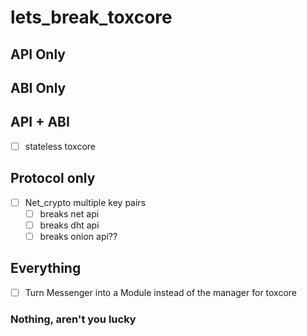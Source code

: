 # lets_break_toxcore

## API Only

## ABI Only

## API + ABI
- [ ] stateless toxcore

## Protocol only
- [ ] Net_crypto multiple key pairs
  - [ ] breaks net api
  - [ ] breaks dht api
  - [ ] breaks onion api??

## Everything
- [ ] Turn Messenger into a Module instead of the manager for toxcore


### Nothing, aren't you lucky
